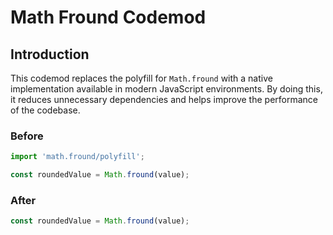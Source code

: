 # Math Fround Codemod

## Introduction

This codemod replaces the polyfill for `Math.fround` with a native implementation available in modern JavaScript environments. By doing this, it reduces unnecessary dependencies and helps improve the performance of the codebase.

### Before

```javascript
import 'math.fround/polyfill';

const roundedValue = Math.fround(value);
```

### After

```javascript
const roundedValue = Math.fround(value);
```
